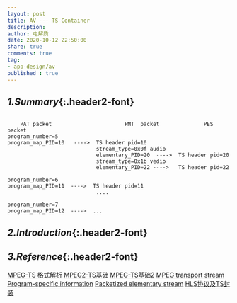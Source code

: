 ```yaml
---
layout: post
title: AV --- TS Container
description: 
author: 电解质
date: 2020-10-12 22:50:00
share: true
comments: true
tag: 
- app-design/av
published : true
---
```

## *1.Summary*{:.header2-font}
```

    PAT packet                       PMT  packet              PES packet
program_number=5            
program_map_PID=10   ---->  TS header pid=10
                            stream_type=0x0f audio
                            elementary_PID=20  ---->  TS header pid=20
                            stream_type=0x1b vedio
                            elementary_PID=22 ---->   TS header pid=22

program_number=6
program_map_PID=11  ---->  TS header pid=11
                            ....

program_number=7    
program_map_PID=12  ---->  ...                    
```

## *2.Introduction*{:.header2-font}
## *3.Reference*{:.header2-font}
[MPEG-TS 格式解析](https://blog.csdn.net/Kayson12345/article/details/81266587)
[MPEG2-TS基础](https://blog.csdn.net/rootusers/article/details/42772657)
[MPEG-TS基础2](https://blog.csdn.net/rootusers/article/details/42970859)
[MPEG transport stream](https://en.wikipedia.org/wiki/MPEG_transport_stream)
[Program-specific information](https://en.wikipedia.org/wiki/Program-specific_information)
[Packetized elementary stream](https://en.wikipedia.org/wiki/Packetized_elementary_stream#:~:text=PES%20packet%20header,-Name&text=Specifies%20the%20number%20of%20bytes,Optional%20PES%20header)
[HLS协议及TS封装](https://www.jianshu.com/p/d6311f03b81f)
